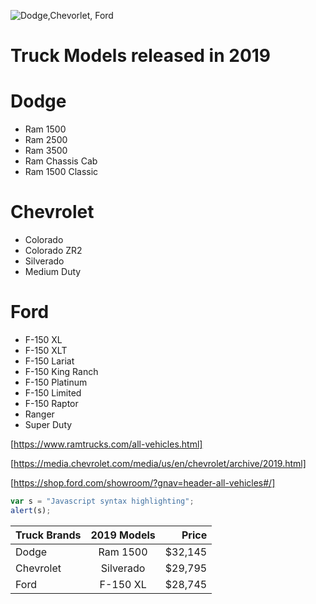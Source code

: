 ![Dodge,Chevorlet, Ford](https://www.kindpng.com/picc/m/177-1771186_huge-selection-of-chevy-dodge-and-ford-diesel.png)
# Truck Models released in 2019
  
Dodge
=====
* Ram 1500
* Ram 2500
* Ram 3500
* Ram Chassis Cab
* Ram 1500 Classic  

Chevrolet
=========
* Colorado
* Colorado ZR2
* Silverado
* Medium Duty

Ford
====
* F-150 XL
* F-150 XLT
* F-150 Lariat
* F-150 King Ranch
* F-150 Platinum
* F-150 Limited
* F-150 Raptor
* Ranger
* Super Duty
  
[https://www.ramtrucks.com/all-vehicles.html]
  
[https://media.chevrolet.com/media/us/en/chevrolet/archive/2019.html]
  
[https://shop.ford.com/showroom/?gnav=header-all-vehicles#/]

```javascript
var s = "Javascript syntax highlighting";
alert(s);
```

| Truck Brands  | 2019 Models   | Price |
| ------------- |:-------------:| -----:|
| Dodge         | Ram 1500      |$32,145|
| Chevrolet     | Silverado     |$29,795|
| Ford          | F-150 XL      |$28,745|
